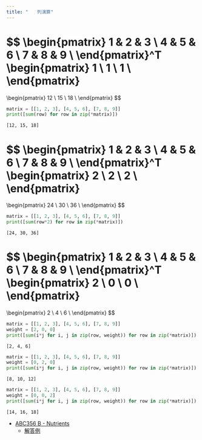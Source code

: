 ```yaml
---
title: "　　列演算"
---
```


$$
\begin{pmatrix}
1 & 2 & 3 \\
4 & 5 & 6 \\
7 & 8 & 9 \\
\end{pmatrix}^T
\begin{pmatrix}
1 \\
1 \\
1 \\
\end{pmatrix}
=
\begin{pmatrix}
12 \\
15 \\
18 \\
\end{pmatrix}
$$

```python:サンプルコード：sample_769.py
matrix = [[1, 2, 3], [4, 5, 6], [7, 8, 9]]
print([sum(row) for row in zip(*matrix)])
```

```text:実行結果
[12, 15, 18]
```

$$
\begin{pmatrix}
1 & 2 & 3 \\
4 & 5 & 6 \\
7 & 8 & 9 \\
\end{pmatrix}^T
\begin{pmatrix}
2 \\
2 \\
2 \\
\end{pmatrix}
=
\begin{pmatrix}
24 \\
30 \\
36 \\
\end{pmatrix}
$$

```python:サンプルコード：sample_770.py
matrix = [[1, 2, 3], [4, 5, 6], [7, 8, 9]]
print([sum(row*2) for row in zip(*matrix)])
```

```text:実行結果
[24, 30, 36]
```

$$
\begin{pmatrix}
1 & 2 & 3 \\
4 & 5 & 6 \\
7 & 8 & 9 \\
\end{pmatrix}^T
\begin{pmatrix}
2 \\
0 \\
0 \\
\end{pmatrix}
=
\begin{pmatrix}
2 \\
4 \\
6 \\
\end{pmatrix}
$$

```python:サンプルコード：sample_771.py
matrix = [[1, 2, 3], [4, 5, 6], [7, 8, 9]]
weight = [2, 0, 0]
print([sum(i*j for i, j in zip(row, weight)) for row in zip(*matrix)])
```

```text:実行結果
[2, 4, 6]
```

```python:サンプルコード：sample_xxx.py
matrix = [[1, 2, 3], [4, 5, 6], [7, 8, 9]]
weight = [0, 2, 0]
print([sum(i*j for i, j in zip(row, weight)) for row in zip(*matrix)])
```

```text:実行結果
[8, 10, 12]
```

```python:サンプルコード：sample_xxx.py
matrix = [[1, 2, 3], [4, 5, 6], [7, 8, 9]]
weight = [0, 0, 2]
print([sum(i*j for i, j in zip(row, weight)) for row in zip(*matrix)])
```

```text:実行結果
[14, 16, 18]
```

- [ABC356 B - Nutrients](https://atcoder.jp/contests/abc356/tasks/abc356_b)
    - [解答例](https://atcoder.jp/contests/abc356/submissions/57843822)